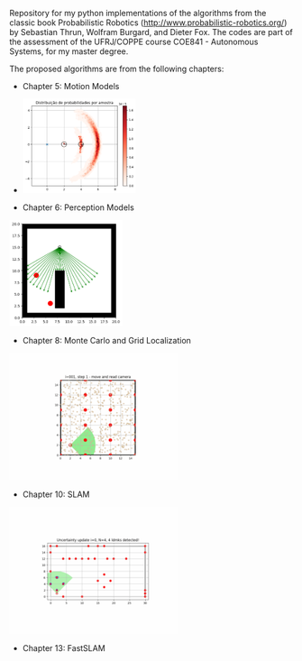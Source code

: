 Repository for my python implementations of the algorithms from the classic book Probabilistic Robotics (http://www.probabilistic-robotics.org/)
by Sebastian Thrun, Wolfram Burgard, and Dieter Fox. The codes are part
of the assessment of the UFRJ/COPPE course COE841 - Autonomous Systems, for my master degree.

The proposed algorithms are from the following chapters:
- Chapter 5: Motion Models
- <img src="images/motion_model_example.png" alt="Alt Text" width="200">

- Chapter 6: Perception Models
<img src="images/perception_model_example.png" alt="Alt Text" width="200">    
  
- Chapter 8: Monte Carlo and Grid Localization
<img src="movies/augMCL_movie.gif" alt="Alt Text" width="300">

- Chapter 10: SLAM
<img src="movies/EKF_SLAM_movie.gif" alt="Alt Text" width="300">

- Chapter 13: FastSLAM



